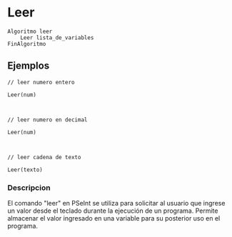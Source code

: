 # Leer

```
Algoritmo leer
	Leer lista_de_variables
FinAlgoritmo
```

## Ejemplos

```
// leer numero entero

Leer(num)



// leer numero en decimal

Leer(num)



// leer cadena de texto

Leer(texto)
```

### Descripcion

El comando "leer" en PSeInt se utiliza para solicitar al usuario que ingrese un valor desde el teclado durante la ejecución de un programa. Permite almacenar el valor ingresado en una variable para su posterior uso en el programa.